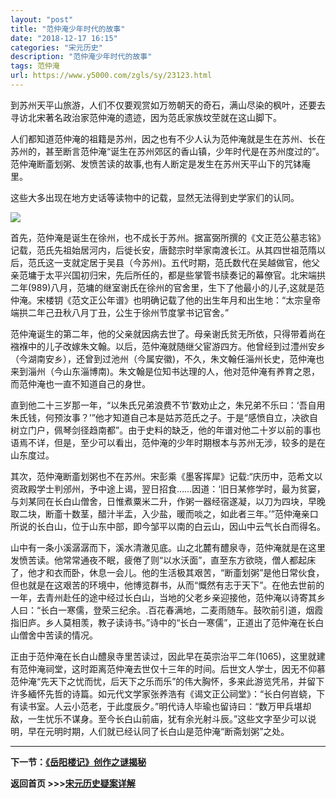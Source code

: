 ```yaml
---
layout: "post"
title: "范仲淹少年时代的故事"
date: "2018-12-17 16:15"
categories: "宋元历史"
description: "范仲淹少年时代的故事"
tags: 范仲淹
url: https://www.y5000.com/zgls/sy/23123.html
---
```






到苏州天平山旅游，人们不仅要观赏如万笏朝天的奇石，满山尽染的枫叶，还要去寻访北宋著名政治家范仲淹的遗迹，因为范氐家族坟茔就在这山脚下。

人们都知道范仲淹的祖籍是苏州，因之也有不少人认为范仲淹就是生在苏州、长在苏州的，甚至断言范仲淹“诞生在苏州郊区的香山镇，少年时代是在苏州度过的”。范仲淹断齑划粥、发愤苦读的故事,也有人断定是发生在苏州天平山下的咒钵庵里。

这些大多出现在地方史话等读物中的记载，显然无法得到史学家们的认同。

![](https://img.y5000.com/uploads/allimg/170628/8-1F62Q345553Q.jpg)

首先，范仲淹是诞生在徐州，也不成长于苏州。据富弼所撰的《文正范公墓志铭》记载，范氏先祖始居河内，后徙长安，唐懿宗时举家南渡长江。从其四世祖范隋以后，范氏这一支就定居于吴县（今苏州)。五代时期，范氏数代在吴越做官，他父亲范墉于太平兴国初归宋，先后所任的，都是些掌管书牍奏记的幕僚官。北宋端拱二年(989)八月，范墉的继室谢氏在徐州的官舍里，生下了他最小的儿子,这就是范仲淹。宋楼钥《范文正公年谱》也明确记载了他的出生年月和出生地：“太宗皇帝端拱二年己丑秋八月丁丑，公生于徐州节度掌书记官舍。”

范仲淹诞生的第二年，他的父亲就因病去世了。母亲谢氏贫无所依，只得带着尚在襁褓中的儿子改嫁朱文翰。以后，范仲淹就随继父宦游四方。他曾经到过澧州安乡（今湖南安乡），还曾到过池州（今属安徽)，不久，朱文翰任淄州长史，范仲淹也来到淄州（今山东淄博南)。朱文翰是位知书达理的人，他对范仲淹有养育之恩，而范仲淹也一直不知道自己的身世。

直到他二十三岁那一年，“以朱氏兄弟浪费不节’数劝止之，朱兄弟不乐曰：‘吾自用朱氏钱，何预汝事？’”他才知道自己本是姑苏范氏之子。于是“感愤自立，决欲自树立门户，佩琴剑径趋南都”。由于史料的缺乏，他的年谱对他二十岁以前的事也语焉不详，但是，至少可以看出，范仲淹的少年时期根本与苏州无涉，较多的是在山东度过。

其次，范仲淹断齑划粥也不在苏州。宋彭乘《墨客挥犀》记载:“庆历中，范希文以资政殿学士判邠州，予中途上谒，翌日招食……因道：‘旧日某修学时，最为贫窭，与刘某同在长白山僧舍，日惟煮粟米二升，作粥一器经宿遂凝，以刀为四块，早晚取二块，断齑十数茎，醋汁半盂，入少盐，暖而啖之，如此者三年。’”范仲淹亲口所说的长白山，位于山东中部，即今邹平以南的白云山，因山中云气长白而得名。

山中有一条小溪潺潺而下，溪水清澈见底。山之北麓有醴泉寺，范仲淹就是在这里发愤苦读。他常常通夜不眠，疲倦了则“以水沃面”，直至东方欲晓，僧人都起床了，他才和衣而卧，休息一会儿。他的生活极其艰苦，“断齑划粥”是他日常伙食，但也就是在这艰苦的环境中，他博览群书，从而“慨然有志于天下”。在他去世前的一年，去青州赴任的途中经过长白山，当地的父老乡亲迎接他，范仲淹以诗寄其乡人曰：“长白一寒儒，登荣三纪余。.百花春满地，二麦雨随车。鼓吹前引道，烟霞指旧庐。乡人莫相羡，教子读诗书。”诗中的“长白一寒儒”，正道出了范仲淹在长白山僧舍中苦读的情况。

正由于范仲淹在长白山醴泉寺里苦读过，因此早在英宗治平二年(1065)，这里就建有范仲淹祠堂，这时距离范仲淹去世仅十三年的时间。后世文人学士，因无不仰慕范仲淹“先天下之忧而忧，后天下之乐而乐”的伟大胸怀，多来此游览凭吊，并留下许多緬怀先哲的诗篇。如元代文学家张养浩有《谒文正公祠堂》：“长白何岧蛲，下有读书室。人云小范老，于此度辰夕。”明代诗人毕瑜也留诗曰：“数万甲兵堪却敌，一生忧乐不谋身。至今长白山前庙，犹有余光射斗辰。”这些文字至少可以说明，早在元明时期，人们就已经认同了长白山是范仲淹“断斋划粥”之处。

* * *

**下一节：[《岳阳楼记》创作之谜揭秘](https://www.y5000.com/zgls/sy/23124.html)**

**返回首页 >>>[宋元历史疑案详解](https://www.y5000.com/zgls/sy/23199.html)**
